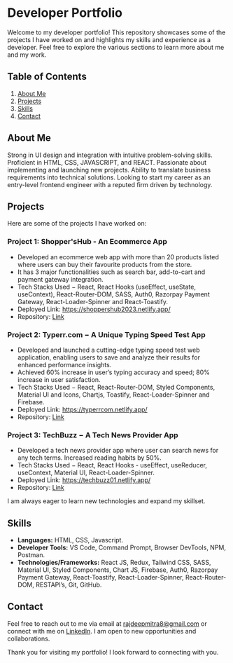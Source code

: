 # Developer Portfolio

Welcome to my developer portfolio! This repository showcases some of the projects I have worked on and highlights my skills and experience as a developer. Feel free to explore the various sections to learn more about me and my work.

## Table of Contents

1. [About Me](#about-me)
2. [Projects](#projects)
3. [Skills](#skills)
4. [Contact](#contact)

## About Me

Strong in UI design and integration with intuitive problem-solving skills. Proficient in HTML, CSS, JAVASCRIPT, and REACT. Passionate about implementing and launching new projects. Ability to translate business requirements into technical solutions. Looking to start my career as an entry-level frontend engineer with a reputed firm driven by technology.

## Projects

Here are some of the projects I have worked on:

### Project 1: Shopper'sHub - An Ecommerce App

- Developed an ecommerce web app with more than 20 products listed where users can buy their favourite
products from the store.
- It has 3 major functionalities such as search bar, add-to-cart and payment gateway integration.
- Tech Stacks Used − React, React Hooks (useEffect, useState, useContext), React-Router-DOM, SASS,
Auth0, Razorpay Payment Gateway, React-Loader-Spinner and React-Toastify.
- Deployed Link: https://shoppershub2023.netlify.app/
-  Repository: [Link](https://github.com/mitrarajdeep2001/Ecommerce-web-app)


### Project 2: Typerr.com − A Unique Typing Speed Test App

- Developed and launched a cutting-edge typing speed test web application, enabling users to save and analyze
their results for enhanced performance insights.
- Achieved 60% increase in user’s typing accuracy and speed; 80% increase in user satisfaction.
- Tech Stacks Used − React, React-Router-DOM, Styled Components, Material UI and Icons, Chartjs,
Toastify, React-Loader-Spinner and Firebase.
- Deployed Link: https://typerrcom.netlify.app/
- Repository: [Link](https://github.com/mitrarajdeep2001/typing-speed-test-app)

### Project 3: TechBuzz − A Tech News Provider App

- Developed a tech news provider app where user can search news for any tech terms. Increased reading habits
by 50%.
- Tech Stacks Used − React, React Hooks - useEffect, useReducer, useContext, Material UI,
React-Loader-Spinner.
- Deployed Link: https://techbuzz01.netlify.app/
- Repository: [Link](https://github.com/mitrarajdeep2001/tech_news_app)

I am always eager to learn new technologies and expand my skillset.

## Skills

- **Languages:**  HTML, CSS, Javascript.
- **Developer Tools:** VS Code, Command Prompt, Browser DevTools, NPM, Postman.
- **Technologies/Frameworks:** React JS, Redux, Tailwind CSS, SASS, Material UI, Styled Components, Chart
JS, Firebase, Auth0, Razorpay Payment Gateway, React-Toastify, React-Loader-Spinner, React-Router-DOM,
RESTAPI’s, Git, GitHub.

## Contact

Feel free to reach out to me via email at rajdeepmitra8@gmail.com or connect with me on [LinkedIn](www.linkedin.com/in/rajdeep-mitra). I am open to new opportunities and collaborations.

Thank you for visiting my portfolio! I look forward to connecting with you.
